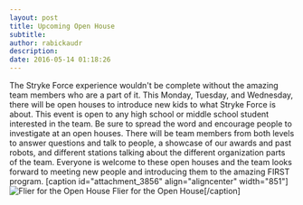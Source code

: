 ```yaml
---
layout: post
title: Upcoming Open House
subtitle:
author: rabickaudr
description:
date: 2016-05-14 01:18:26
---
```


The Stryke Force experience wouldn't be complete without the amazing team members who are a part of it. This Monday, Tuesday, and Wednesday, there will be open houses to introduce new kids to what Stryke Force is about. This event is open to any high school or middle school student interested in the team. Be sure to spread the word and encourage people to investigate at an open houses. There will be team members from both levels to answer questions and talk to people, a showcase of our awards and past robots, and different stations talking about the different organization parts of the team. Everyone is welcome to these open houses and the team looks forward to meeting new people and introducing them to the amazing FIRST program. [caption id="attachment_3856" align="aligncenter" width="851"]![Flier for the Open House](/wp-content/uploads/2016/05/IMG_20160513_082554.jpg) Flier for the Open House[/caption]
